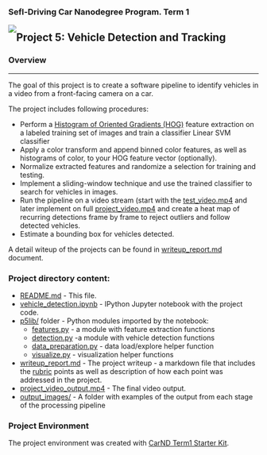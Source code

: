
### Sefl-Driving Car Nanodegree Program. Term 1
<img style="float: left;" src="https://s3.amazonaws.com/udacity-sdc/github/shield-carnd.svg">

## Project 5: Vehicle Detection and Tracking

### Overview
---
The goal of this project is to create a software pipeline to identify vehicles in a video from a front-facing camera on a car.

The project includes following procedures:
* Perform a [Histogram of Oriented Gradients (HOG)](http://scikit-image.org/docs/dev/auto_examples/features_detection/plot_hog.html) feature extraction on a labeled training set of images and train a classifier Linear SVM classifier
* Apply a color transform and append binned color features, as well as histograms of color, to your HOG feature vector (optionally).
* Normalize extracted features and randomize a selection for training and testing.
* Implement a sliding-window technique and use the trained classifier to search for vehicles in images.
* Run the pipeline on a video stream (start with the [test_video.mp4](test_video.mp4) and later implement on full [project_video.mp4](project_video.mp4) and create a heat map of recurring detections frame by frame to reject outliers and follow detected vehicles.
* Estimate a bounding box for vehicles detected.

A detail witeup of the projects can be found in [writeup_report.md](writeup_report.md) document.

### Project directory content:

* [README.md](README.md) - This file.
* [vehicle_detection.ipynb](vehicle_detection.ipynb) -  IPython Jupyter notebook with the project code.
* [p5lib/](p5lib/) folder - Python modules imported by the notebook:
   - [features.py](p5lib/features.py) - a module with feature extraction functions
   - [detection.py](p5lib/detection.py) -a module with vehicle detection functions
   - [data_preparation.py](p5lib/data_preparation.py) - data load/explore helper function
   - [visualize.py](p5lib/visualize.py) - visualization helper functions
* [writeup_report.md](writeup_report.md) - The project writeup - a markdown file that includes the [rubric](https://review.udacity.com/#!/rubrics/513/view) points as well as description of how each point was addressed in the project.
* [project_video_output.mp4](project_video_output.mp4) - The final video output.
* [output_images/](output_images/) - A folder with examples of the output from each stage of the processing pipeline 

### Project Environment

The project environment was created with [CarND Term1 Starter Kit](https://github.com/udacity/CarND-Term1-Starter-Kit).
